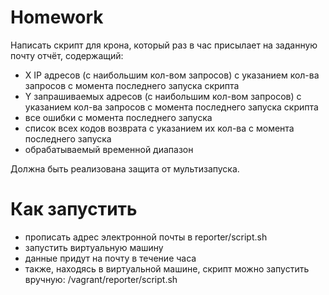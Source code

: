 # Homework

Написать скрипт для крона, который раз в час присылает на заданную почту отчёт, содержащий:

- X IP адресов (с наибольшим кол-вом запросов) с указанием кол-ва запросов c момента последнего запуска скрипта
- Y запрашиваемых адресов (с наибольшим кол-вом запросов) с указанием кол-ва запросов c момента последнего запуска скрипта
- все ошибки c момента последнего запуска
- список всех кодов возврата с указанием их кол-ва с момента последнего запуска
- обрабатываемый временной диапазон

Должна быть реализована защита от мультизапуска.

# Как запустить

- прописать адрес электронной почты в reporter/script.sh
- запустить виртуальную машину
- данные придут на почту в течение часа
- также, находясь в виртуальной машине, скрипт можно запустить вручную: /vagrant/reporter/script.sh
